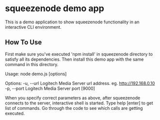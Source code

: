 squeezenode demo app
===========

This is a demo application to show squeezenode functionality in an interactive CLI environment.


How To Use
----------

First make sure  you've executed 'npm install' in squeezenode directory to satisfy all its dependencies.
Then install this demo app with the same command in this directory.

Usage: node demo.js [options]

Options:
   -u, --url    Logitech Media Server url address. eg. http://192.168.0.10
   -p, --port   Logitech Media Server port  [9000]

When you specify correct parameters as above, after squeezenode connects to the server,
interactive shell is started. Type help [enter] to get list of commands. Go through the code to see
which calls are getting executed.